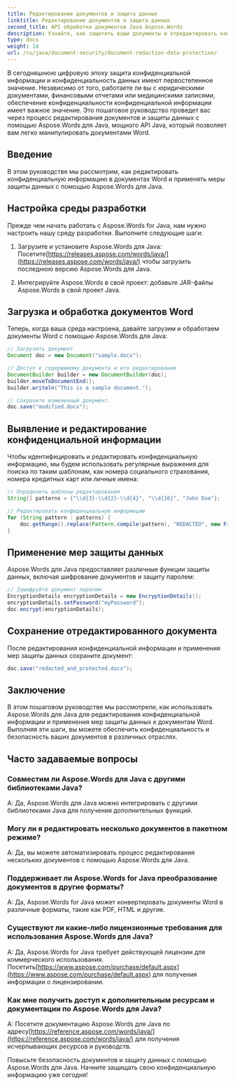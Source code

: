 ```yaml
---
title: Редактирование документов и защита данных
linktitle: Редактирование документов и защита данных
second_title: API обработки документов Java Aspose.Words
description: Узнайте, как защитить ваши документы и отредактировать конфиденциальные данные с помощью Aspose.Words для Java. Пошаговое руководство с исходным кодом.
type: docs
weight: 14
url: /ru/java/document-security/document-redaction-data-protection/
---
```


В сегодняшнюю цифровую эпоху защита конфиденциальной информации и конфиденциальность данных имеют первостепенное значение. Независимо от того, работаете ли вы с юридическими документами, финансовыми отчетами или медицинскими записями, обеспечение конфиденциальности конфиденциальной информации имеет важное значение. Это пошаговое руководство проведет вас через процесс редактирования документов и защиты данных с помощью Aspose.Words для Java, мощного API Java, который позволяет вам легко манипулировать документами Word.

## Введение

В этом руководстве мы рассмотрим, как редактировать конфиденциальную информацию в документах Word и применять меры защиты данных с помощью Aspose.Words для Java. 

## Настройка среды разработки

Прежде чем начать работать с Aspose.Words for Java, нам нужно настроить нашу среду разработки. Выполните следующие шаги:

1.  Загрузите и установите Aspose.Words для Java: Посетите[https://releases.aspose.com/words/java/](https://releases.aspose.com/words/java/) чтобы загрузить последнюю версию Aspose.Words для Java.

2. Интегрируйте Aspose.Words в свой проект: добавьте JAR-файлы Aspose.Words в свой проект Java.

## Загрузка и обработка документов Word

Теперь, когда ваша среда настроена, давайте загрузим и обработаем документы Word с помощью Aspose.Words для Java:

```java
// Загрузить документ
Document doc = new Document("sample.docx");

// Доступ к содержимому документа и его редактирование
DocumentBuilder builder = new DocumentBuilder(doc);
builder.moveToDocumentEnd();
builder.writeln("This is a sample document.");

// Сохраните измененный документ.
doc.save("modified.docx");
```

## Выявление и редактирование конфиденциальной информации

Чтобы идентифицировать и редактировать конфиденциальную информацию, мы будем использовать регулярные выражения для поиска по таким шаблонам, как номера социального страхования, номера кредитных карт или личные имена:

```java
// Определить шаблоны редактирования
String[] patterns = {"\\d{3}-\\d{2}-\\d{4}", "\\d{16}", "John Doe"};

// Редактировать конфиденциальную информацию
for (String pattern : patterns) {
    doc.getRange().replace(Pattern.compile(pattern), "REDACTED", new FindReplaceOptions());
}
```

## Применение мер защиты данных

Aspose.Words для Java предоставляет различные функции защиты данных, включая шифрование документов и защиту паролем:

```java
// Зашифруйте документ паролем
EncryptionDetails encryptionDetails = new EncryptionDetails();
encryptionDetails.setPassword("myPassword");
doc.encrypt(encryptionDetails);
```

## Сохранение отредактированного документа

После редактирования конфиденциальной информации и применения мер защиты данных сохраните документ:

```java
doc.save("redacted_and_protected.docx");
```

## Заключение

В этом пошаговом руководстве мы рассмотрели, как использовать Aspose.Words для Java для редактирования конфиденциальной информации и применения мер защиты данных к документам Word. Выполняя эти шаги, вы можете обеспечить конфиденциальность и безопасность ваших документов в различных отраслях.

## Часто задаваемые вопросы

### Совместим ли Aspose.Words для Java с другими библиотеками Java?

A: Да, Aspose.Words для Java можно интегрировать с другими библиотеками Java для получения дополнительных функций.

### Могу ли я редактировать несколько документов в пакетном режиме?

A: Да, вы можете автоматизировать процесс редактирования нескольких документов с помощью Aspose.Words для Java.

### Поддерживает ли Aspose.Words for Java преобразование документов в другие форматы?

A: Да, Aspose.Words for Java может конвертировать документы Word в различные форматы, такие как PDF, HTML и другие.

### Существуют ли какие-либо лицензионные требования для использования Aspose.Words для Java?

 A: Да, Aspose.Words for Java требует действующей лицензии для коммерческого использования. Посетить[https://www.aspose.com/purchase/default.aspx](https://www.aspose.com/purchase/default.aspx) для получения информации о лицензировании.

### Как мне получить доступ к дополнительным ресурсам и документации по Aspose.Words для Java?

A: Посетите документацию Aspose.Words для Java по адресу[https://reference.aspose.com/words/java/](https://reference.aspose.com/words/java/) для получения исчерпывающих ресурсов и руководств.

Повысьте безопасность документов и защиту данных с помощью Aspose.Words для Java. Начните защищать свою конфиденциальную информацию уже сегодня!